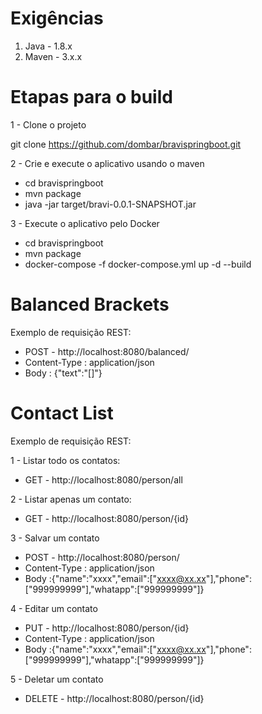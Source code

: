 # Exigências
1. Java - 1.8.x
2. Maven - 3.x.x

# Etapas para o build

1 - Clone o projeto

 git clone https://github.com/dombar/bravispringboot.git

2 - Crie e execute o aplicativo usando o maven

 - cd bravispringboot
 - mvn package
 - java -jar target/bravi-0.0.1-SNAPSHOT.jar
 
3 - Execute o aplicativo pelo Docker

 - cd bravispringboot
 - mvn package
 - docker-compose -f docker-compose.yml up -d --build
 
# Balanced Brackets

Exemplo de requisição REST:

-  POST - http://localhost:8080/balanced/
-  Content-Type : application/json
-  Body : {"text":"[]"}

# Contact List

Exemplo de requisição REST:

1 - Listar todo os contatos:

- GET - http://localhost:8080/person/all

2 - Listar apenas um contato:

- GET - http://localhost:8080/person/{id}

3 - Salvar um contato

- POST - http://localhost:8080/person/
- Content-Type : application/json
- Body :{"name":"xxxx","email":["xxxx@xx.xx"],"phone":["999999999"],"whatapp":["999999999"]}

4 - Editar um contato

- PUT - http://localhost:8080/person/{id}
- Content-Type : application/json
- Body :{"name":"xxxx","email":["xxxx@xx.xx"],"phone":["999999999"],"whatapp":["999999999"]}

5 - Deletar um contato

- DELETE - http://localhost:8080/person/{id}
